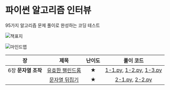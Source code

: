 # 파이썬 알고리즘 인터뷰
95가지 알고리즘 문제 풀이로 완성하는 코딩 테스트

![책표지](http://docs.likejazz.com/images/2020/book-cover.jpg)  

![마인드맵](https://user-images.githubusercontent.com/1250095/86745916-a62e9a00-c075-11ea-9aa5-8455e2527f87.png)

|장|제목|난이도|풀이 코드|
|:--:|:--:|:--:|:--:|
|6장 **문자열 조작**|[유효한 팰린드롬](https://leetcode.com/problems/valid-palindrome/submissions/)|★|[1-1.py](./1-1.py), [1-2.py](./1-2.py), [1-3.py](./1-3.py)|
||[문자열 뒤집기](https://leetcode.com/problems/reverse-string/)|★|[2-1.py](./2-1.py), [2-2.py](./2-2.py)|
